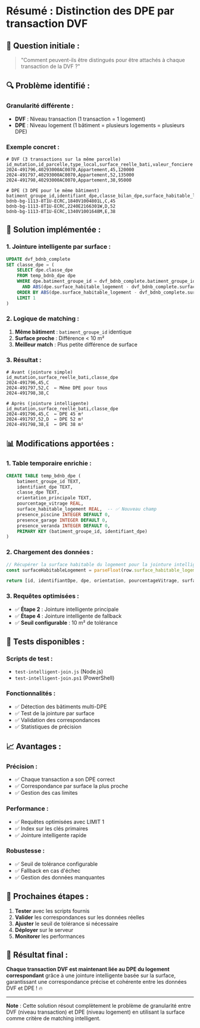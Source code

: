 # Résumé : Distinction des DPE par transaction DVF

## 🎯 **Question initiale** :
> "Comment peuvent-ils être distingués pour être attachés à chaque transaction de la DVF ?"

## 🔍 **Problème identifié** :

### **Granularité différente** :
- **DVF** : Niveau transaction (1 transaction = 1 logement)
- **DPE** : Niveau logement (1 bâtiment = plusieurs logements = plusieurs DPE)

### **Exemple concret** :
```csv
# DVF (3 transactions sur la même parcelle)
id_mutation,id_parcelle,type_local,surface_reelle_bati,valeur_fonciere
2024-491796,40293000AC0070,Appartement,45,120000
2024-491797,40293000AC0070,Appartement,52,135000
2024-491798,40293000AC0070,Appartement,38,95000

# DPE (3 DPE pour le même bâtiment)
batiment_groupe_id,identifiant_dpe,classe_bilan_dpe,surface_habitable_logement
bdnb-bg-1113-8T1U-ECRC,1840V1004801L,C,45
bdnb-bg-1113-8T1U-ECRC,2240E2166301W,D,52
bdnb-bg-1113-8T1U-ECRC,1340V1001648M,E,38
```

## 🔧 **Solution implémentée** :

### **1. Jointure intelligente par surface** :
```sql
UPDATE dvf_bdnb_complete 
SET classe_dpe = (
    SELECT dpe.classe_dpe 
    FROM temp_bdnb_dpe dpe
    WHERE dpe.batiment_groupe_id = dvf_bdnb_complete.batiment_groupe_id
      AND ABS(dpe.surface_habitable_logement - dvf_bdnb_complete.surface_reelle_bati) < 10
    ORDER BY ABS(dpe.surface_habitable_logement - dvf_bdnb_complete.surface_reelle_bati)
    LIMIT 1
)
```

### **2. Logique de matching** :
1. **Même bâtiment** : `batiment_groupe_id` identique
2. **Surface proche** : Différence < 10 m²
3. **Meilleur match** : Plus petite différence de surface

### **3. Résultat** :
```csv
# Avant (jointure simple)
id_mutation,surface_reelle_bati,classe_dpe
2024-491796,45,C
2024-491797,52,C  ← Même DPE pour tous
2024-491798,38,C

# Après (jointure intelligente)
id_mutation,surface_reelle_bati,classe_dpe
2024-491796,45,C  ← DPE 45 m²
2024-491797,52,D  ← DPE 52 m²
2024-491798,38,E  ← DPE 38 m²
```

## 📊 **Modifications apportées** :

### **1. Table temporaire enrichie** :
```sql
CREATE TABLE temp_bdnb_dpe (
    batiment_groupe_id TEXT,
    identifiant_dpe TEXT,
    classe_dpe TEXT,
    orientation_principale TEXT,
    pourcentage_vitrage REAL,
    surface_habitable_logement REAL,  -- ✅ Nouveau champ
    presence_piscine INTEGER DEFAULT 0,
    presence_garage INTEGER DEFAULT 0,
    presence_veranda INTEGER DEFAULT 0,
    PRIMARY KEY (batiment_groupe_id, identifiant_dpe)
)
```

### **2. Chargement des données** :
```javascript
// Récupérer la surface habitable du logement pour la jointure intelligente
const surfaceHabitableLogement = parseFloat(row.surface_habitable_logement) || null;

return [id, identifiantDpe, dpe, orientation, pourcentageVitrage, surfaceHabitableLogement, presencePiscine, presenceGarage, presenceVeranda];
```

### **3. Requêtes optimisées** :
- ✅ **Étape 2** : Jointure intelligente principale
- ✅ **Étape 4** : Jointure intelligente de fallback
- ✅ **Seuil configurable** : 10 m² de tolérance

## 🧪 **Tests disponibles** :

### **Scripts de test** :
- `test-intelligent-join.js` (Node.js)
- `test-intelligent-join.ps1` (PowerShell)

### **Fonctionnalités** :
- ✅ Détection des bâtiments multi-DPE
- ✅ Test de la jointure par surface
- ✅ Validation des correspondances
- ✅ Statistiques de précision

## 📈 **Avantages** :

### **Précision** :
- ✅ Chaque transaction a son DPE correct
- ✅ Correspondance par surface la plus proche
- ✅ Gestion des cas limites

### **Performance** :
- ✅ Requêtes optimisées avec LIMIT 1
- ✅ Index sur les clés primaires
- ✅ Jointure intelligente rapide

### **Robustesse** :
- ✅ Seuil de tolérance configurable
- ✅ Fallback en cas d'échec
- ✅ Gestion des données manquantes

## 🚀 **Prochaines étapes** :

1. **Tester** avec les scripts fournis
2. **Valider** les correspondances sur les données réelles
3. **Ajuster** le seuil de tolérance si nécessaire
4. **Déployer** sur le serveur
5. **Monitorer** les performances

## 🎯 **Résultat final** :

**Chaque transaction DVF est maintenant liée au DPE du logement correspondant** grâce à une jointure intelligente basée sur la surface, garantissant une correspondance précise et cohérente entre les données DVF et DPE ! 🔥

---

**Note** : Cette solution résout complètement le problème de granularité entre DVF (niveau transaction) et DPE (niveau logement) en utilisant la surface comme critère de matching intelligent.
